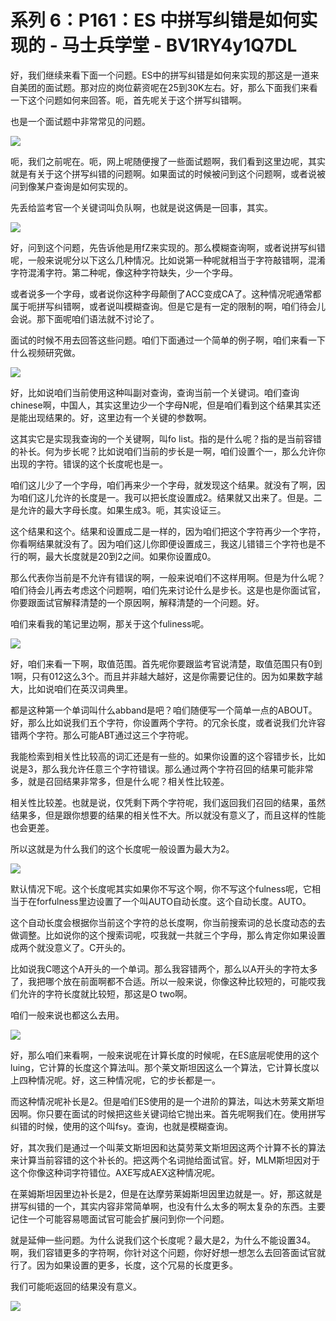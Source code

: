 # 系列 6：P161：ES 中拼写纠错是如何实现的 - 马士兵学堂 - BV1RY4y1Q7DL

好，我们继续来看下面一个问题。ES中的拼写纠错是如何来实现的那这是一道来自美团的面试题。那对应的岗位薪资呢在25到30K左右。好，那么下面我们来看一下这个问题如何来回答。呃，首先呢关于这个拼写纠错啊。

也是一个面试题中非常常见的问题。

![](img/476c4dc4d1eb67327481f148080a2cc9_1.png)

呃，我们之前呢在。呃，网上呢随便搜了一些面试题啊，我们看到这里边呢，其实就是有关于这个拼写纠错的问题啊。如果面试的时候被问到这个问题啊，或者说被问到像某户查询是如何实现的。

先丢给监考官一个关键词叫负队啊，也就是说这俩是一回事，其实。

![](img/476c4dc4d1eb67327481f148080a2cc9_3.png)

好，问到这个问题，先告诉他是用fZ来实现的。那么模糊查询啊，或者说拼写纠错呢，一般来说呢分以下这么几种情况。比如说第一种呢就相当于字符敲错啊，混淆字符混淆字符。第二种呢，像这种字符缺失，少一个字母。

或者说多一个字母，或者说你这种字母颠倒了ACC变成CA了。这种情况呢通常都属于呃拼写纠错啊，或者说叫模糊查询。但是它是有一定的限制的啊，咱们待会儿会说。那下面呢咱们语法就不讨论了。

面试的时候不用去回答这些问题。咱们下面通过一个简单的例子啊，咱们来看一下什么视频研究做。

![](img/476c4dc4d1eb67327481f148080a2cc9_5.png)

好，比如说咱们当前使用这种叫副对查询，查询当前一个关键词。咱们查询chinese啊，中国人，其实这里边少一个字母N呢，但是咱们看到这个结果其实还是能出现结果的。好，这里边有一个关键的参数啊。

这其实它是实现我查询的一个关键啊，叫fo list。指的是什么呢？指的是当前容错的补长。何为步长呢？比如说咱们当前的步长是一啊，咱们设置个一，那么允许你出现的字符。错误的这个长度呢也是一。

咱们这儿少了一个字母，咱们再来少一个字母，就发现这个结果。就没有了啊，因为咱们这儿允许的长度是一。我可以把长度设置成2。结果就又出来了。但是。二是允许的最大字母长度。如果生成3。呃，其实设证三。

这个结果和这个。结果和设置成二是一样的，因为咱们把这个字符再少一个字符，你看啊结果就没有了。因为咱们这儿你即便设置成三，我这儿错错三个字符也是不行的啊，最大长度就是20到2之间。如果你设置成0。

那么代表你当前是不允许有错误的啊，一般来说咱们不这样用啊。但是为什么呢？咱们待会儿再去考虑这个问题啊，咱们先来讨论什么是步长。这是也是你面试官，你要跟面试官解释清楚的一个原因啊，解释清楚的一个问题。好。

咱们来看我的笔记里边啊，那关于这个fuliness呢。

![](img/476c4dc4d1eb67327481f148080a2cc9_7.png)

好，咱们来看一下啊，取值范围。首先呢你要跟监考官说清楚，取值范围只有0到1啊，只有012这么3个。而且并非越大越好，这是你需要记住的。因为如果数字越大，比如说咱们在英汉词典里。

都是这种第一个单词叫什么abband是吧？咱们随便写一个简单一点的ABOUT。好，那么比如说我们五个字符，你设置两个字符。的冗余长度，或者说我们允许容错两个字符。那么可能ABT通过这三个字符呢。

我能检索到相关性比较高的词汇还是有一些的。如果你设置的这个容错步长，比如说是3，那么我允许任意三个字符错误。那么通过两个字符召回的结果可能非常多，就是召回结果非常多，但是什么呢？相关性比较差。

相关性比较差。也就是说，仅凭剩下两个字符呢，我们返回我们召回的结果，虽然结果多，但是跟你想要的结果的相关性不大。所以就没有意义了，而且这样的性能也会更差。

所以这就是为什么我们的这个长度呢一般设置为最大为2。

![](img/476c4dc4d1eb67327481f148080a2cc9_9.png)

默认情况下呢。这个长度呢其实如果你不写这个啊，你不写这个fulness呢，它相当于在forfulness里边设置了一个叫AUTO自动长度。这个自动长度。AUTO。

这个自动长度会根据你当前这个字符的总长度啊，你当前搜索词的总长度动态的去做调整。比如说你的这个搜索词呢，哎我就一共就三个字母，那么肯定你如果设置成两个就没意义了。C开头的。

比如说我C嗯这个A开头的一个单词。那么我容错两个，那么以A开头的字符太多了，我把哪个放在前面啊都不合适。所以一般来说，你像这种比较短的，可能哎我们允许的字符长度就比较短，那这是O two啊。

咱们一般来说也都这么去用。

![](img/476c4dc4d1eb67327481f148080a2cc9_11.png)

好，那么咱们来看啊，一般来说呢在计算长度的时候呢，在ES底层呢使用的这个luing，它计算的长度这个算法叫。那个莱文斯坦因这么一个算法，它计算长度以上四种情况呢。好，这三种情况呢，它的步长都是一。

而这种情况呢补长是2。但是咱们ES使用的是一个进阶的算法，叫达木劳莱文斯坦因啊。你只要在面试的时候把这些关键词给它抛出来。首先呢啊我们在。使用拼写纠错的时候，使用的这个叫fsy。查询，也就是模糊查询。

好，其次我们是通过一个叫莱文斯坦因和达莫劳莱文斯坦因这两个计算不长的算法来计算当前容错的这个补长的。把这两个名词抛给面试官。好，MLM斯坦因对于这个你像这种词字符错位。AXE写成AEX这种情况呢。

在莱姆斯坦因里边补长是2，但是在达摩劳莱姆斯坦因里边就是一。好，那这就是拼写纠错的一个，其实内容非常简单啊，也没有什么太多的啊太复杂的东西。主要记住一个可能容易嗯面试官可能会扩展问到你一个问题。

就是延伸一些问题。为什么说我们这个长度呢？最大是2，为什么不能设置34。啊，我们容错更多的字符啊，你针对这个问题，你好好想一想怎么去回答面试官就行了。因为如果设置的更多，长度，这个冗易的长度更多。

我们可能呃返回的结果没有意义。

![](img/476c4dc4d1eb67327481f148080a2cc9_13.png)